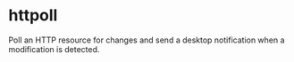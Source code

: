 # httpoll
Poll an HTTP resource for changes and send a desktop notification when a modification is detected.
